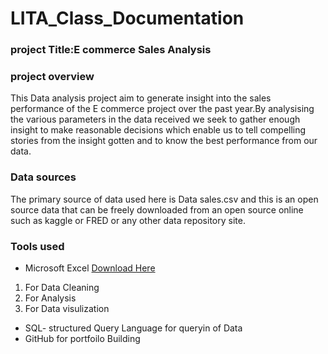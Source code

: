 # LITA_Class_Documentation

### project Title:E commerce Sales Analysis

### project overview
This Data analysis project aim to generate insight into the sales performance of the E commerce project over the past year.By analysising the various parameters in the data received we seek to gather enough insight to make reasonable decisions which enable us to tell compelling stories from the insight gotten and to know the best performance from our data.

### Data sources
The primary source of data used here is Data sales.csv and this is an open source data that can be freely downloaded from an open source online such as kaggle or FRED or any other data repository site.

### Tools used
- Microsoft Excel [Download Here](https:\\www.microsoft.com)
 1. For Data Cleaning
 2. For Analysis
 3. For Data visulization

  - SQL- structured Query Language for queryin of Data
  - GitHub for portfoilo Building   

